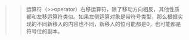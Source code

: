 >>运算符（>>operator）右移运算符，除了移动方向相反，其他性质都和左移运算符类似。如果左侧运算对象是带符号类型，那么根据实现的不同新移入的内容也不同，新移入的位可能都是0，也可能都是符号位的副本。
